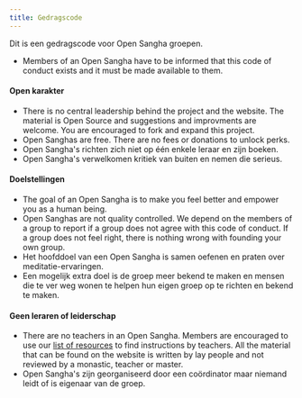 ```yaml
---
title: Gedragscode
---
```


Dit is een gedragscode voor Open Sangha groepen.

- Members of an Open Sangha have to be informed that this code of conduct exists and it must be made available to them.

#### Open karakter

- There is no central leadership behind the project and the website. The material is Open Source and suggestions and improvments are welcome. You are encouraged to fork and expand this project.
- Open Sanghas are free. There are no fees or donations to unlock perks.
- Open Sangha's richten zich niet op één enkele leraar en zijn boeken.
- Open Sangha's verwelkomen kritiek van buiten en nemen die serieus.

#### Doelstellingen

- The goal of an Open Sangha is to make you feel better and empower you as a human being.
- Open Sanghas are not quality controlled. We depend on the members of a group to report if a group does not agree with this code of conduct. If a group does not feel right, there is nothing wrong with founding your own group.
- Het hoofddoel van een Open Sangha is samen oefenen en praten over meditatie-ervaringen.
- Een mogelijk extra doel is de groep meer bekend te maken en mensen die te ver weg wonen te helpen hun eigen groep op te richten en bekend te maken.

#### Geen leraren of leiderschap

- There are no teachers in an Open Sangha. Members are encouraged to use our [list of resources](https://github.com/buddha-dharma/buddhism) to find instructions by teachers. All the material that can be found on the website is written by lay people and not reviewed by a monastic, teacher or master.
- Open Sangha's zijn georganiseerd door een coördinator maar niemand leidt of is eigenaar van de groep.